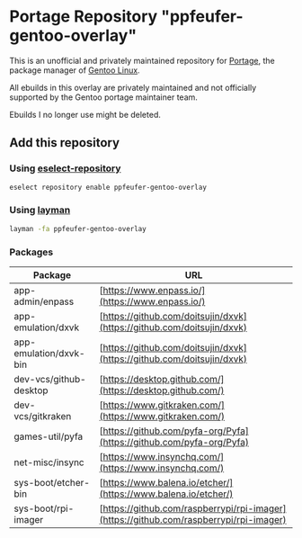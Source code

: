 # Portage Repository "ppfeufer-gentoo-overlay"

This is an unofficial and privately maintained repository for
[Portage](https://wiki.gentoo.org/wiki/Project:Portage), the 
package manager of [Gentoo Linux](https://gentoo.org/).

All ebuilds in this overlay are privately maintained and not 
officially supported by the Gentoo portage maintainer team.

Ebuilds I no longer use might be deleted.


## Add this repository

### Using [eselect-repository](https://wiki.gentoo.org/wiki/Eselect/Repository)

```bash
eselect repository enable ppfeufer-gentoo-overlay
```


### Using [layman](https://wiki.gentoo.org/wiki/Layman)

```bash
layman -fa ppfeufer-gentoo-overlay
```

### Packages

| Package | URL |
|---|---|
| app-admin/enpass | [https://www.enpass.io/](https://www.enpass.io/) |
| app-emulation/dxvk | [https://github.com/doitsujin/dxvk](https://github.com/doitsujin/dxvk) |
| app-emulation/dxvk-bin | [https://github.com/doitsujin/dxvk](https://github.com/doitsujin/dxvk) |
| dev-vcs/github-desktop | [https://desktop.github.com/](https://desktop.github.com/) |
| dev-vcs/gitkraken | [https://www.gitkraken.com/](https://www.gitkraken.com/) |
| games-util/pyfa | [https://github.com/pyfa-org/Pyfa](https://github.com/pyfa-org/Pyfa) |
| net-misc/insync | [https://www.insynchq.com/](https://www.insynchq.com/) |
| sys-boot/etcher-bin | [https://www.balena.io/etcher/](https://www.balena.io/etcher/) |
| sys-boot/rpi-imager | [https://github.com/raspberrypi/rpi-imager](https://github.com/raspberrypi/rpi-imager) |

